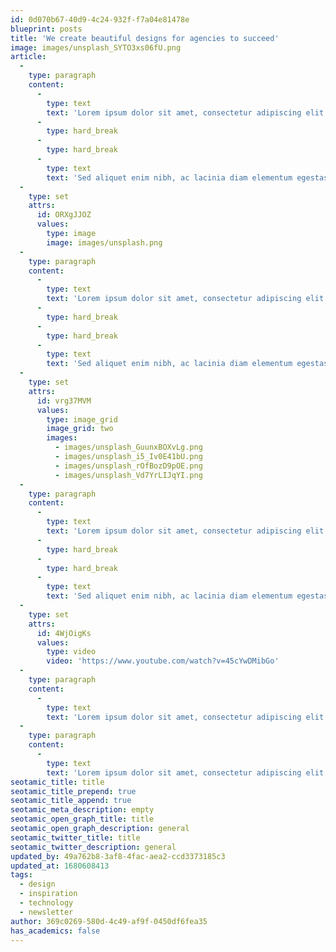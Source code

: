 ```yaml
---
id: 0d070b67-40d9-4c24-932f-f7a04e81478e
blueprint: posts
title: 'We create beautiful designs for agencies to succeed'
image: images/unsplash_SYTO3xs06fU.png
article:
  -
    type: paragraph
    content:
      -
        type: text
        text: 'Lorem ipsum dolor sit amet, consectetur adipiscing elit. Nulla quis nibh fermentum, imperdiet purus nec, vulputate nunc. Quisque sed eleifend orci. Vivamus dictum molestie laoreet. Suspendisse augue risus, cursus vel orci id, vulputate tristique metus. Proin placerat massa vel orci blandit posuere. Ut porta dignissim lacus nec lobortis. Ut ut nunc ut libero lobortis rhoncus. In luctus feugiat mauris, vitae sollicitudin leo fringilla id. Curabitur pulvinar diam blandit, lacinia arcu a, ultricies mauris. Sed pulvinar vehicula consequat. Ut vel mauris facilisis, vehicula mauris nec, laoreet eros. Duis egestas rutrum venenatis. Pellentesque habitant morbi tristique senectus et netus et malesuada fames ac turpis egestas. Mauris maximus sagittis eros, ut rhoncus nibh semper eu. Sed sodales tellus ut ipsum pretium egestas.'
      -
        type: hard_break
      -
        type: hard_break
      -
        type: text
        text: 'Sed aliquet enim nibh, ac lacinia diam elementum egestas. Sed suscipit sed felis vitae consectetur. In tincidunt lectus eu ipsum pulvinar volutpat. Cras auctor nibh eu mauris suscipit, ac feugiat velit euismod. Morbi aliquam dapibus libero finibus vehicula. Aliquam ornare libero et eros tempus, faucibus aliquam turpis finibus. Vivamus cursus, dolor sed luctus pulvinar, risus libero egestas enim, quis vehicula orci justo eget diam. Donec eleifend non tortor sed viverra. Curabitur eget hendrerit magna. Sed nec libero non turpis molestie semper eu ut ante. Donec congue tellus diam, vitae mattis tortor sodales eu. Proin et iaculis purus, a finibus erat. Suspendisse ullamcorper, ligula vel imperdiet pretium, metus ante auctor erat, vitae cursus lorem lectus et odio. Nulla sagittis viverra ligula, vel tempus purus scelerisque quis. Sed pellentesque id risus vitae aliquam.'
  -
    type: set
    attrs:
      id: ORXgJJOZ
      values:
        type: image
        image: images/unsplash.png
  -
    type: paragraph
    content:
      -
        type: text
        text: 'Lorem ipsum dolor sit amet, consectetur adipiscing elit. Nulla quis nibh fermentum, imperdiet purus nec, vulputate nunc. Quisque sed eleifend orci. Vivamus dictum molestie laoreet. Suspendisse augue risus, cursus vel orci id, vulputate tristique metus. Proin placerat massa vel orci blandit posuere. Ut porta dignissim lacus nec lobortis. Ut ut nunc ut libero lobortis rhoncus. In luctus feugiat mauris, vitae sollicitudin leo fringilla id. Curabitur pulvinar diam blandit, lacinia arcu a, ultricies mauris. Sed pulvinar vehicula consequat. Ut vel mauris facilisis, vehicula mauris nec, laoreet eros. Duis egestas rutrum venenatis. Pellentesque habitant morbi tristique senectus et netus et malesuada fames ac turpis egestas. Mauris maximus sagittis eros, ut rhoncus nibh semper eu. Sed sodales tellus ut ipsum pretium egestas.'
      -
        type: hard_break
      -
        type: hard_break
      -
        type: text
        text: 'Sed aliquet enim nibh, ac lacinia diam elementum egestas. Sed suscipit sed felis vitae consectetur. In tincidunt lectus eu ipsum pulvinar volutpat. Cras auctor nibh eu mauris suscipit, ac feugiat velit euismod. Morbi aliquam dapibus libero finibus vehicula. Aliquam ornare libero et eros tempus, faucibus aliquam turpis finibus. Vivamus cursus, dolor sed luctus pulvinar, risus libero egestas enim, quis vehicula orci justo eget diam. Donec eleifend non tortor sed viverra. Curabitur eget hendrerit magna. Sed nec libero non turpis molestie semper eu ut ante. Donec congue tellus diam, vitae mattis tortor sodales eu. Proin et iaculis purus, a finibus erat. Suspendisse ullamcorper, ligula vel imperdiet pretium, metus ante auctor erat, vitae cursus lorem lectus et odio. Nulla sagittis viverra ligula, vel tempus purus scelerisque quis. Sed pellentesque id risus vitae aliquam.'
  -
    type: set
    attrs:
      id: vrg37MVM
      values:
        type: image_grid
        image_grid: two
        images:
          - images/unsplash_GuunxBOXvLg.png
          - images/unsplash_i5_Iv0E41bU.png
          - images/unsplash_rOfBozD9pOE.png
          - images/unsplash_Vd7YrLIJqYI.png
  -
    type: paragraph
    content:
      -
        type: text
        text: 'Lorem ipsum dolor sit amet, consectetur adipiscing elit. Nulla quis nibh fermentum, imperdiet purus nec, vulputate nunc. Quisque sed eleifend orci. Vivamus dictum molestie laoreet. Suspendisse augue risus, cursus vel orci id, vulputate tristique metus. Proin placerat massa vel orci blandit posuere. Ut porta dignissim lacus nec lobortis. Ut ut nunc ut libero lobortis rhoncus. In luctus feugiat mauris, vitae sollicitudin leo fringilla id. Curabitur pulvinar diam blandit, lacinia arcu a, ultricies mauris. Sed pulvinar vehicula consequat. Ut vel mauris facilisis, vehicula mauris nec, laoreet eros. Duis egestas rutrum venenatis. Pellentesque habitant morbi tristique senectus et netus et malesuada fames ac turpis egestas. Mauris maximus sagittis eros, ut rhoncus nibh semper eu. Sed sodales tellus ut ipsum pretium egestas.'
      -
        type: hard_break
      -
        type: hard_break
      -
        type: text
        text: 'Sed aliquet enim nibh, ac lacinia diam elementum egestas. Sed suscipit sed felis vitae consectetur. In tincidunt lectus eu ipsum pulvinar volutpat. Cras auctor nibh eu mauris suscipit, ac feugiat velit euismod. Morbi aliquam dapibus libero finibus vehicula. Aliquam ornare libero et eros tempus, faucibus aliquam turpis finibus. Vivamus cursus, dolor sed luctus pulvinar, risus libero egestas enim, quis vehicula orci justo eget diam. Donec eleifend non tortor sed viverra. Curabitur eget hendrerit magna. Sed nec libero non turpis molestie semper eu ut ante. Donec congue tellus diam, vitae mattis tortor sodales eu. Proin et iaculis purus, a finibus erat. Suspendisse ullamcorper, ligula vel imperdiet pretium, metus ante auctor erat, vitae cursus lorem lectus et odio. Nulla sagittis viverra ligula, vel tempus purus scelerisque quis. Sed pellentesque id risus vitae aliquam.'
  -
    type: set
    attrs:
      id: 4WjOigKs
      values:
        type: video
        video: 'https://www.youtube.com/watch?v=45cYwDMibGo'
  -
    type: paragraph
    content:
      -
        type: text
        text: 'Lorem ipsum dolor sit amet, consectetur adipiscing elit. Nulla quis nibh fermentum, imperdiet purus nec, vulputate nunc. Quisque sed eleifend orci. Vivamus dictum molestie laoreet. Suspendisse augue risus, cursus vel orci id, vulputate tristique metus. Proin placerat massa vel orci blandit posuere. Ut porta dignissim lacus nec lobortis. Ut ut nunc ut libero lobortis rhoncus. In luctus feugiat mauris, vitae sollicitudin leo fringilla id. Curabitur pulvinar diam blandit, lacinia arcu a, ultricies mauris. Sed pulvinar vehicula consequat. Ut vel mauris facilisis, vehicula mauris nec, laoreet eros. Duis egestas rutrum venenatis. Pellentesque habitant morbi tristique senectus et netus et malesuada fames ac turpis egestas. Mauris maximus sagittis eros, ut rhoncus nibh semper eu. Sed sodales tellus ut ipsum pretium egestas.'
  -
    type: paragraph
    content:
      -
        type: text
        text: 'Lorem ipsum dolor sit amet, consectetur adipiscing elit. Nulla quis nibh fermentum, imperdiet purus nec, vulputate nunc. Quisque sed eleifend orci. Vivamus dictum molestie laoreet. Suspendisse augue risus, cursus vel orci id, vulputate tristique metus. Proin placerat massa vel orci blandit posuere. Ut porta dignissim lacus nec lobortis. Ut ut nunc ut libero lobortis rhoncus. In luctus feugiat mauris, vitae sollicitudin leo fringilla id. Curabitur pulvinar diam blandit, lacinia arcu a, ultricies mauris. Sed pulvinar vehicula consequat. Ut vel mauris facilisis, vehicula mauris nec, laoreet eros. Duis egestas rutrum venenatis. Pellentesque habitant morbi tristique senectus et netus et malesuada fames ac turpis egestas. Mauris maximus sagittis eros, ut rhoncus nibh semper eu. Sed sodales tellus ut ipsum pretium egestas.'
seotamic_title: title
seotamic_title_prepend: true
seotamic_title_append: true
seotamic_meta_description: empty
seotamic_open_graph_title: title
seotamic_open_graph_description: general
seotamic_twitter_title: title
seotamic_twitter_description: general
updated_by: 49a762b8-3af8-4fac-aea2-ccd3373185c3
updated_at: 1680608413
tags:
  - design
  - inspiration
  - technology
  - newsletter
author: 369c0269-580d-4c49-af9f-0450df6fea35
has_academics: false
---
```

